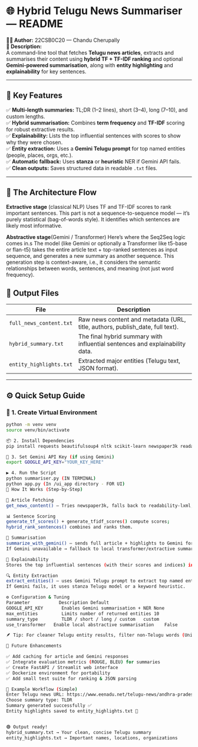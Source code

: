 # 🌐 Hybrid Telugu News Summariser — README

**👨‍💻 Author:** 22CSB0C20 — Chandu Cherupally  
**🧠 Description:**  
A command-line tool that fetches **Telugu news articles**, extracts and summarises their content using **hybrid TF + TF-IDF ranking** and optional **Gemini-powered summarisation**, along with **entity highlighting** and **explainability** for key sentences.

---

## 🚀 Key Features
✅ **Multi-length summaries:** TL;DR (1–2 lines), short (3–4), long (7–10), and custom lengths.  
✅ **Hybrid summarisation:** Combines **term frequency** and **TF-IDF** scoring for robust extractive results.  
✅ **Explainability:** Lists the top influential sentences with scores to show why they were chosen.  
✅ **Entity extraction:** Uses a **Gemini Telugu prompt** for top named entities (people, places, orgs, etc.).  
✅ **Automatic fallback:** Uses **stanza** or **heuristic** NER if Gemini API fails.  
✅ **Clean outputs:** Saves structured data in readable `.txt` files.  

---


## 🧩 The Architecture Flow

**Extractive stage** (classical NLP)
Uses TF and TF-IDF scores to rank important sentences.
This part is not a sequence-to-sequence model — it’s purely statistical (bag-of-words style).
It identifies which sentences are likely most informative.

**Abstractive stage**(Gemini / Transformer)
Here’s where the Seq2Seq logic comes in.s
The model (like Gemini or optionally a Transformer like t5-base or flan-t5) takes the entire article text + top-ranked sentences as input sequence,
and generates a new summary as another sequence.
This generation step is context-aware, i.e., it considers the semantic relationships between words, sentences, and meaning (not just word frequency).

## 📁 Output Files
| File | Description |
|------|--------------|
| `full_news_content.txt` | Raw news content and metadata (URL, title, authors, publish_date, full text). |
| `hybrid_summary.txt` | The final hybrid summary with influential sentences and explainability data. |
| `entity_highlights.txt` | Extracted major entities (Telugu text, JSON format). |

---

## ⚙️ Quick Setup Guide

### 🧩 1. Create Virtual Environment
```bash
python -m venv venv
source venv/bin/activate

📦 2. Install Dependencies
pip install requests beautifulsoup4 nltk scikit-learn newspaper3k readability-lxml

🔑 3. Set Gemini API Key (if using Gemini)
export GOOGLE_API_KEY="YOUR_KEY_HERE"

▶️ 4. Run the Script
python summariser.py (IN TERMINAL)
python app.py (In /ui_app directory - FOR UI)
🧩 How It Works (Step-by-Step)

📰 Article Fetching
get_news_content() — Tries newspaper3k, falls back to readability-lxml, then BeautifulSoup.

📊 Sentence Scoring
generate_tf_scores() + generate_tfidf_scores() compute scores;
hybrid_rank_sentences() combines and ranks them.

📝 Summarisation
summarize_with_gemini() — sends full article + highlights to Gemini for natural-language summary.
If Gemini unavailable → fallback to local transformer/extractive summary.

💬 Explainability
Stores the top influential sentences (with their scores and indices) in hybrid_summary.txt.

🔍 Entity Extraction
extract_entities() — uses Gemini Telugu prompt to extract top named entities (people, orgs, places).
If Gemini fails, it uses stanza Telugu model or a keyword heuristic.

⚙️ Configuration & Tuning
Parameter	        Description	Default
GOOGLE_API_KEY	     Enables Gemini summarisation + NER	None
max_entities	     Limits number of returned entities	10
summary_type	     TLDR / short / long / custom	custom
use_transformer	  Enable local abstractive summarisation	False

🪶 Tip: For cleaner Telugu entity results, filter non-Telugu words (Unicode range \u0C00–\u0C7F).

🔧 Future Enhancements

✅ Add caching for article and Gemini responses
✅ Integrate evaluation metrics (ROUGE, BLEU) for summaries
✅ Create FastAPI / Streamlit web interface
✅ Dockerize environment for portability
✅ Add small test suite for ranking & JSON parsing

🧩 Example Workflow (Simple)
Enter Telugu news URL: https://www.eenadu.net/telugu-news/andhra-pradesh/cm-chandrababu-speech-in-delhi/1701/125188538/
Choose summary type: TLDR
Summary generated successfully ✅
Entity highlights saved to entity_highlights.txt 🧠


🟢 Output ready!
hybrid_summary.txt → Your clean, concise Telugu summary
entity_highlights.txt → Important names, locations, organizations
